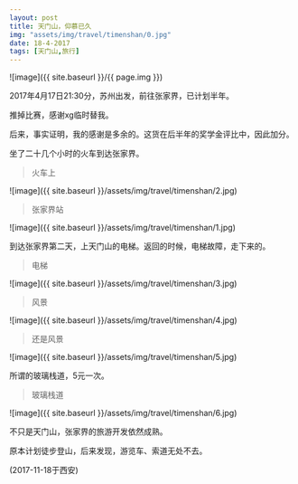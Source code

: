 ```yaml
---
layout: post
title: 天门山，仰慕已久
img: "assets/img/travel/timenshan/0.jpg"
date: 18-4-2017
tags: [天门山,旅行]
---
```


![image]({{ site.baseurl }}/{{ page.img }})

2017年4月17日21:30分，苏州出发，前往张家界，已计划半年。

推掉比赛，感谢xg临时替我。

后来，事实证明，我的感谢是多余的。这货在后半年的奖学金评比中，因此加分。

坐了二十几个小时的火车到达张家界。

> 火车上

![image]({{ site.baseurl }}/assets/img/travel/timenshan/2.jpg)

> 张家界站

![image]({{ site.baseurl }}/assets/img/travel/timenshan/1.jpg)

到达张家界第二天，上天门山的电梯。返回的时候，电梯故障，走下来的。

> 电梯

![image]({{ site.baseurl }}/assets/img/travel/timenshan/3.jpg)

> 风景

![image]({{ site.baseurl }}/assets/img/travel/timenshan/4.jpg)

> 还是风景

![image]({{ site.baseurl }}/assets/img/travel/timenshan/5.jpg)

所谓的玻璃栈道，5元一次。

> 玻璃栈道

![image]({{ site.baseurl }}/assets/img/travel/timenshan/6.jpg)

不只是天门山，张家界的旅游开发依然成熟。

原本计划徒步登山，后来发现，游览车、索道无处不去。

(2017-11-18于西安)






